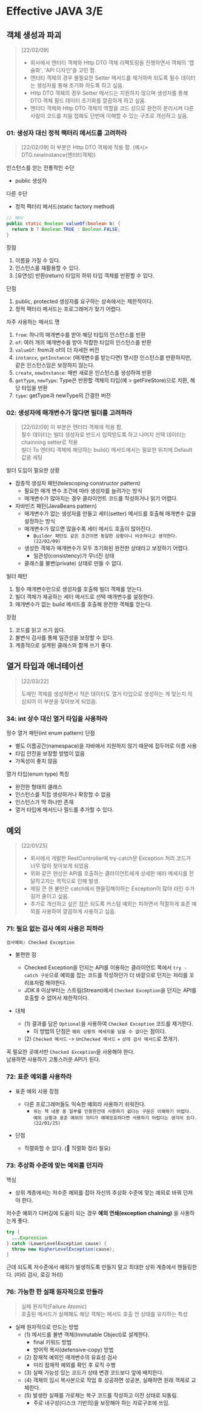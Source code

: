 # Effective JAVA 3/E

## 객체 생성과 파괴

> [22/02/09]  
>
> - 회사에서 엔터티 객체와 Http DTO 객체 리팩토링을 진행하면서 객체의 '캡슐화', 'API 디자인'을 고민 함.
> - 엔터티 객체의 경우 불필요한 Setter 메서드를 제거하며 되도록 필수 데이터는 생성자를 통해 초기화 하도록 하고 싶음.
> - Http DTO 객체의 경우 Setter 메서드는 지원하지 않으며 생성자를 통해 DTO 객체 필드 데이터 초기화를 깔끔하게 하고 싶음.
> - 엔터티 객체와 Http DTO 객체의 역할을 코드 상으로 완전히 분리시켜 다른 사람이 코드를 처음 접해도 단번에 이해할 수 있는 구조로 개선하고 싶음.

### 01: 생성자 대신 정적 팩터리 메서드를 고려하라

> [22/02/09] 이 부분은 Http DTO 객체에 적용 함. (예시> DTO.newInstance(엔터티객체))

인스턴스를 얻는 전통적인 수단

- public 생성자

다른 수단

- 정적 팩터리 메서드(static factory method)

```java
// 예시
public static Boolean valueOf(boolean b) {
  return b ? Boolean.TRUE : Boolean.FALSE;
}
```

장점

1. 이름을 가질 수 있다.
2. 인스턴스를 재활용할 수 있다.
3. [유연성] 반환(return) 타입의 하위 타입 객체를 반환할 수 있다.

단점

1. public, protected 생성자를 요구하는 상속에서는 제한적이다.
2. 정적 팩터리 메서드는 프로그래머가 찾기 어렵다.

자주 사용하는 메서드 명

1. `from`: 하나의 매개변수를 받아 해당 타입의 인스턴스를 반환
2. `of`: 여러 개의 매개변수를 받아 적합한 타입의 인스턴스를 반환
3. `valueOf`: from과 of의 더 자세한 버전
4. `instance`, `getInstance`: (매개변수를 받는다면) 명시한 인스턴스를 반환하지만, 같은 인스턴스임은 보장하지 않는다.
5. `create`, `newInstance`: 매번 새로운 인스턴스를 생성하여 반환
6. `getType`, `newType`: Type은 반환할 객체의 타입(예 > getFireStore)으로 치환, 해당 타입을 반환
7. `type`: getType과 newType의 간결한 버전

### 02: 생성자에 매개변수가 많다면 빌더를 고려하라

> [22/02/09] 이 부분은 엔터티 객체에 적용 함.  
> 필수 데이터는 빌더 생성자로 반드시 입력받도록 하고 나머지 선택 데이터는 chainning setter로 적용  
> 빌더 To 엔터티 객체에 해당하는 build() 메서드에서는 필요한 위치에 Default 값을 세팅

빌더 도입이 필요한 상황

- 점층적 생성자 패턴(telescoping constructor pattern)
  - 필요한 매개 변수 조건에 따라 생성자를 늘려가는 방식
  - 매개변수가 많아지는 경우 클라이언트 코드를 작성하거나 읽기 어렵다.
- 자바빈즈 패턴(JavaBeans pattern)
  - 매개변수가 없는 생성자를 만들고 세터(setter) 메서드를 호출해 매개변수 값을 설정하는 방식
  - 매개변수가 많으면 많을수록 세터 메서드 호출이 많아진다.
    - `Builder 패턴도 같은 조건이면 동일한 상황이니 비슷하다고 생각한다. (22/02/09)`
  - 생성한 객체가 매개변수가 모두 초기화된 완전한 상태라고 보장하기 어렵다.
    - 일관성(consistency)가 무너진 상태
  - 클래스를 불변(private) 상태로 만들 수 없다.

빌더 패턴

1. 필수 매개변수만으로 생성자를 호출해 빌더 객체를 얻는다.
2. 빌더 객체가 제공하는 세터 메서드로 선택 매개변수를 설정한다.
3. 매개변수가 없는 build 메서드를 호출해 완전한 객체를 얻는다.

장점

1. 코드를 읽고 쓰기 쉽다.
2. 불변식 검사를 통해 일관성을 보장할 수 있다.
3. 계층적으로 설계된 클래스와 함께 쓰기 좋다.

## 열거 타입과 애너테이션

> [22/03/22]  
>  
> 도메인 객체를 생성하면서 적은 데이터도 열거 타입으로 생성하는 게 맞는지 의심되어 이 부분을 찾아보게 되었음.

### 34: int 상수 대신 열거 타입을 사용하라

정수 열거 패턴(int enum pattern) 단점

- 별도 이름공간(namespace)을 자바에서 지원하지 않기 때문에 접두어로 이름 사용
- 타입 안전을 보장할 방법이 없음
- 가독성이 좋지 않음

열거 타입(enum type) 특징

- 완전한 형태의 클래스
- 인스턴스를 직접 생성하거나 확장할 수 없음
- 인스턴스가 딱 하나만 존재
- 열거 타입에 메서드나 필드를 추가할 수 있다.

## 예외

> [22/01/25]  
>
> - 회사에서 개발한 RestController에 try-catch문 Exception 처리 코드가 너무 많아 찾아보게 되었음.
> - 위와 같은 현상은 API를 호출하는 클라이언트에게 상세한 에러 메세지를 전달하고자는 목적으로 인해 발생.
> - 제일 큰 현 불만은 catch에서 핸들링해야하는 Exception이 많아 라인 수가 길어 줄이고 싶음.
> - 추가로 개선하고 싶은 점은 되도록 커스텀 예외는 피하면서 적절하게 표준 예외를 사용하여 깔끔하게 사용하고 싶음.

### 71: 필요 없는 검사 예외 사용은 피하라  

`검사예외: Checked Exception`  

- 불편한 점
  - Checked Exception을 던지는 API를 이용하는 클라이언트 쪽에서 `try - catch 구문`으로 예외를 잡는 코드를 작성하던가 더 바깥으로 던지는 처리를 꼬리표처럼 해야한다.  
  - JDK 8 이상부터는 스트림(Stream)에서 `Checked Exception`을 던지는 API를 호출할 수 없어서 제한적이다.

- 대체
  - (1) 결과를 담은 `Optional`을 사용하여 `Checked Exception` 코드를 제거한다.
    - 이 방법의 단점은 `예외 상황의 메세지를 담을 수 없다`는 점이다.
  - (2) `Checked 메서드` -> `UnChecked 메서드` + `상태 검사 메서드`로 쪼개기.

꼭 필요한 곳에서만 `Checked Exception`을 사용해야 한다.  
남용하면 사용하기 고통스러운 API가 된다.  

### 72: 표준 예외를 사용하라

- 표준 예외 사용 장점
  - 다른 프로그래머들도 익숙한 예외라 사용하기 쉬워진다.
    - `위는 책 내용 중 일부를 인용한건데 사용하기 쉽다는 구문은 이해하기 어렵다. 예외 상황과 표준 예외의 의미가 애매모호하다면 사용하기 어렵다는 생각이 든다. (22/01/25)`

- 단점
  - 직렬화할 수 있다. (🔴 직렬화 정리 필요)

### 73: 추상화 수준에 맞는 예외를 던지라

핵심

- 상위 계층에서는 저수준 예외를 잡아 자신의 추상화 수준에 맞는 예외로 바꿔 던져야 한다.

저수준 예외가 디버깅에 도움이 되는 경우 **예외 연쇄(exception chaining)** 을 사용하는게 좋다.  

```java
try {
  ...Expression
} catch (LowerLevelException cause) {
  throw new HigherLevelException(cause);
}
```

근데 되도록 저수준에서 예외가 발생하도록 만들지 말고 최대한 상위 계층에서 핸들링한다. (미리 검사, 로깅 처리)

### 76: 가능한 한 실패 원자적으로 만들라

> 실패 원자적(Failure Atomic)  
> 호출된 메서드가 실패해도 해당 객체는 메서드 호출 전 상태를 유지하는 특성

- 실패 원자적으로 만드는 방법
  - (1) 메서드를 불변 객체(Immutable Object)로 설계한다.
    - final 키워드 방법
    - 방어적 복사(defensive-copy) 방법
  - (2) 잠재적 예외인 매개변수의 유효성 검사
    - 미리 잠재적 예외를 확인 후 로직 수행
  - (3) 실패 가능성 있는 코드가 상태 변경 코드보다 앞에 배치한다.
  - (4) 객체의 임시 복사본으로 작업 후 성공하면 성공본, 실패하면 원래 객체로 교체한다.
  - (5) 발생한 실패를 가로채는 복구 코드를 작성하고 이전 상태로 되돌림.
    - 주로 내구성(디스크 기반의)을 보장해야 하는 자료구조에 쓰임.